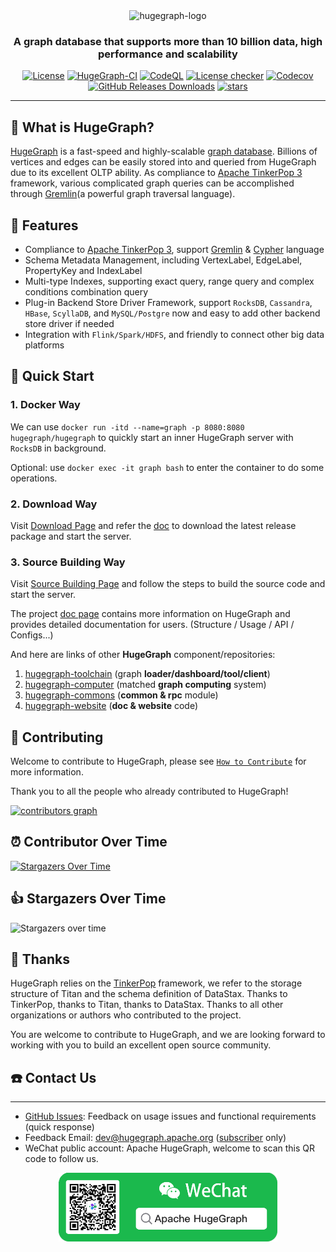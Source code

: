 <div align="center">
    <img width="720" alt="hugegraph-logo" src="https://github.com/apache/incubator-hugegraph/assets/38098239/93845efd-7c25-4da4-845e-86013d20862e" style="zoom:100%;" />
</div>

<h3 align="center">A graph database that supports more than 10 billion data, high performance and scalability</h3>

<div align="center">

[![License](https://img.shields.io/badge/license-Apache%202-0E78BA.svg)](https://www.apache.org/licenses/LICENSE-2.0.html)
[![HugeGraph-CI](https://github.com/apache/incubator-hugegraph/actions/workflows/ci.yml/badge.svg)](https://github.com/apache/incubator-hugegraph/actions/workflows/ci.yml)
[![CodeQL](https://github.com/apache/incubator-hugegraph/actions/workflows/codeql-analysis.yml/badge.svg)](https://github.com/apache/incubator-hugegraph/actions/workflows/codeql-analysis.yml)
[![License checker](https://github.com/apache/incubator-hugegraph/actions/workflows/licence-checker.yml/badge.svg)](https://github.com/apache/incubator-hugegraph/actions/workflows/licence-checker.yml)
[![Codecov](https://codecov.io/gh/apache/incubator-hugegraph/branch/master/graph/badge.svg)](https://app.codecov.io/gh/apache/incubator-hugegraph)
[![GitHub Releases Downloads](https://img.shields.io/github/downloads/apache/hugegraph/total.svg)](https://github.com/apache/hugegraph/releases)
[![stars](https://img.shields.io/github/stars/apache/hugegraph)](https://github.com/apache/incubator-hugegraph/stargazers)

</div>
<hr/>

## 🚀 What is HugeGraph?

[HugeGraph](https://hugegraph.apache.org/) is a fast-speed and highly-scalable [graph database](https://en.wikipedia.org/wiki/Graph_database). 
Billions of vertices and edges can be easily stored into and queried from HugeGraph due to its excellent OLTP ability. As compliance to [Apache TinkerPop 3](https://tinkerpop.apache.org/) framework, various complicated graph queries can be accomplished through [Gremlin](https://tinkerpop.apache.org/gremlin.html)(a powerful graph traversal language).


## 🎉 Features

- Compliance to [Apache TinkerPop 3](https://tinkerpop.apache.org/), support [Gremlin](https://tinkerpop.apache.org/gremlin.html) & [Cypher](https://en.wikipedia.org/wiki/Cypher) language
- Schema Metadata Management, including VertexLabel, EdgeLabel, PropertyKey and IndexLabel
- Multi-type Indexes, supporting exact query, range query and complex conditions combination query
- Plug-in Backend Store Driver Framework, support `RocksDB`, `Cassandra`, `HBase`, `ScyllaDB`, and `MySQL/Postgre` now and easy to add other backend store driver if needed
- Integration with `Flink/Spark/HDFS`, and friendly to connect other big data platforms

## 🚀 Quick Start

### 1. Docker Way

We can use `docker run -itd --name=graph -p 8080:8080 hugegraph/hugegraph` to quickly start an inner 
HugeGraph server with `RocksDB` in background.

Optional: use `docker exec -it graph bash` to enter the container to do some operations.

### 2. Download Way

Visit [Download Page](https://hugegraph.apache.org/docs/download/download/) and refer the [doc](https://hugegraph.apache.org/docs/quickstart/hugegraph-server/#33-source-code-compilation) 
to download the latest release package and start the server.

### 3. Source Building Way

Visit [Source Building Page](https://hugegraph.apache.org/docs/quickstart/hugegraph-server/#33-source-code-compilation) and follow the 
steps to build the source code and start the server.

The project [doc page](https://hugegraph.apache.org/docs/) contains more information on HugeGraph
and provides detailed documentation for users. (Structure / Usage / API / Configs...)

And here are links of other **HugeGraph** component/repositories:
1. [hugegraph-toolchain](https://github.com/apache/incubator-hugegraph-toolchain) (graph **loader/dashboard/tool/client**)
2. [hugegraph-computer](https://github.com/apache/incubator-hugegraph-computer) (matched **graph computing** system)
3. [hugegraph-commons](https://github.com/apache/incubator-hugegraph-commons) (**common & rpc** module)
4. [hugegraph-website](https://github.com/apache/incubator-hugegraph-doc) (**doc & website** code)

## 🤝 Contributing

Welcome to contribute to HugeGraph, please see [`How to Contribute`](CONTRIBUTING.md) for more information.

Thank you to all the people who already contributed to HugeGraph!

[![contributors graph](https://contrib.rocks/image?repo=apache/hugegraph)](https://github.com/apache/incubator-hugegraph/graphs/contributors)

## ⏰ Contributor Over Time

[![Stargazers Over Time](https://contributor-overtime-api.git-contributor.com/contributors-svg?chart=contributorOverTime&repo=apache/incubator-hugegraph)](https://git-contributor.com?chart=contributorOverTime&repo=apache/incubator-hugegraph)

## 👍 Stargazers Over Time

![Stargazers over time](https://api.star-history.com/svg?repos=apache/incubator-hugegraph&type=Date)


## 🌹 Thanks

HugeGraph relies on the [TinkerPop](http://tinkerpop.apache.org) framework, we refer to the storage structure of Titan and the schema definition of DataStax. 
Thanks to TinkerPop, thanks to Titan, thanks to DataStax. Thanks to all other organizations or authors who contributed to the project.

You are welcome to contribute to HugeGraph, and we are looking forward to working with you to build an excellent open source community.

## ☎️ Contact Us

---

 - [GitHub Issues](https://github.com/apache/incubator-hugegraph/issues): Feedback on usage issues and functional requirements (quick response)
 - Feedback Email: [dev@hugegraph.apache.org](mailto:dev@hugegraph.apache.org) ([subscriber](https://hugegraph.apache.org/docs/contribution-guidelines/subscribe/) only)
 - WeChat public account: Apache HugeGraph, welcome to scan this QR code to follow us.

<div align="center">
 <img src="https://github.com/apache/incubator-hugegraph-doc/blob/master/assets/images/wechat.png?raw=true" alt="QR png" width="350"/>
 </div>